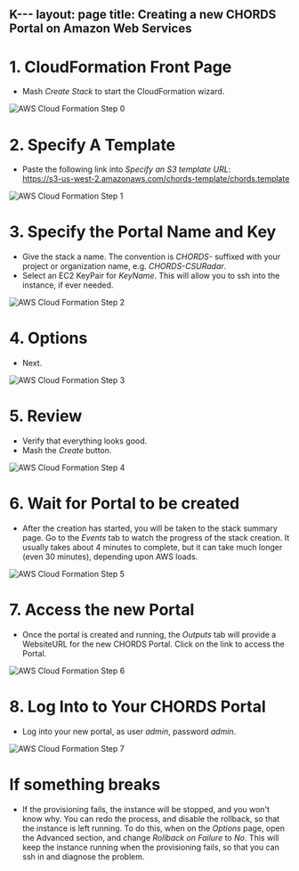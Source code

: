K---
layout: page
title: Creating a new CHORDS Portal on Amazon Web Services
---

# 1. CloudFormation Front Page

* Mash *Create Stack* to start the CloudFormation wizard.

![AWS Cloud Formation Step 0](images/AWS_CF0.png "AWS Cloud Formation Step 0")

# 2. Specify A Template

* Paste the following link into _Specify an S3 template URL_: <br/>
https://s3-us-west-2.amazonaws.com/chords-template/chords.template

![AWS Cloud Formation Step 1](images/AWS_CF1.png "AWS Cloud Formation Step 1")

# 3. Specify the Portal Name and Key

* Give the stack a name. The convention is _CHORDS-_ suffixed with your project or organization name, e.g. _CHORDS-CSURadar_.
* Select an EC2 KeyPair for *KeyName*. This will allow you to ssh into the instance, if ever needed.

![AWS Cloud Formation Step 2](images/AWS_CF2.png "AWS Cloud Formation Step 2")

# 4. Options

* Next.

![AWS Cloud Formation Step 3](images/AWS_CF3.png "AWS Cloud Formation Step 3")

# 5. Review

* Verify that everything looks good.
* Mash the *Create* button.

![AWS Cloud Formation Step 4](images/AWS_CF4.png "AWS Cloud Formation Step 4")

# 6. Wait for Portal to be created

* After the creation has started, you will be taken 
to the stack summary page. Go to the *Events* tab to watch the progress 
of the stack creation. It usually takes about 4 minutes to complete, but it can take 
much longer (even 30 minutes), depending upon AWS loads.

![AWS Cloud Formation Step 5](images/AWS_CF5.png "AWS Cloud Formation Step 5")

# 7. Access the new Portal

* Once the portal is created and running, the *Outputs* tab will provide a WebsiteURL for the new 
CHORDS Portal. Click on the link to access the Portal.

![AWS Cloud Formation Step 6](images/AWS_CF6.png "AWS Cloud Formation Step 6")

# 8. Log Into to Your CHORDS Portal

* Log into your new portal, as user *admin*, password *admin*.

![AWS Cloud Formation Step 7](images/AWS_CF7.png "AWS Cloud Formation Step 7")


# If something breaks
* If the provisioning fails, the instance will be stopped, and you won\'t know why. You can redo the process, 
and disable the rollback, so that the instance is left running. To do this, when on the *Options* page, 
open the Advanced section, and change _Rollback on Failure_ to *No*. This will
keep the instance running when the provisioning fails, so that you can ssh in and diagnose the problem.
